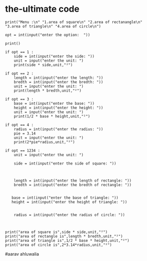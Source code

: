# the-ultimate code
    print("Menu :\n" "1.area of square\n" "2.area of rectanangle\n" "3.area of triangle\n" "4.area of circle\n")

    opt = int(input("enter the option:  "))

    print()

    if opt == 1 :
        side = int(input("enter the side: "))
        unit = input("enter the unit: ")
        print(side * side,unit,"²")

    if opt == 2 :
        length = int(input("enter the length: ")) 
        bredth = int(input("enter the bredth: "))
        unit = input("enter the unit: ")
        print(length * bredth,unit,"²")

    if opt == 3 :
        base = int(input("enter the base: ")) 
        height = int(input("enter the height: "))
        unit = input("enter the unit: ")
        print(1/2 * base * height,unit,"²")

    if opt == 4 : 
        radius = int(input("enter the radius: "))
        pie = 3.14
        unit = input("enter the unit: ")
        print(2*pie*radius,unit,"²")

    if opt == 1234 :
        unit = input("enter the unit: ")

        side = int(input("enter the side of square: "))
    
    

        length = int(input("enter the length of rectangle: ")) 
        bredth = int(input("enter the bredth of rectangle: "))
    

       base = int(input("enter the base of triangle: ")) 
       height = int(input("enter the height of triangle: "))
    
    
        radius = int(input("enter the radius of circle: "))
    
    

    print("area of square is",side * side,unit,"²")
    print("area of rectangle is",length * bredth,unit,"²")
    print("area of triangle is",1/2 * base * height,unit,"²")
    print("area of circle is",2*3.14*radius,unit,"²")

#aarav ahluwalia

